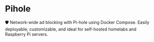 # Pihole

🛡️ Network-wide ad blocking with Pi-hole using Docker Compose. Easily deployable, customizable, and ideal for self-hosted homelabs and Raspberry Pi servers.